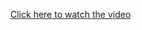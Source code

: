 <!-- <video width="320" height="240" controls>
  <source src="videos/video.mp4" type="video/mp4">
  Your browser does not support the video tag.
</video> -->

[Click here to watch the video](videos/video.mp4)
